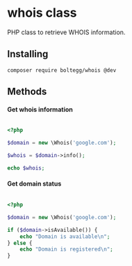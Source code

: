 # whois class

PHP class to retrieve WHOIS information.

## Installing

```
composer require boltegg/whois @dev
```

## Methods

#### Get whois information

```php

<?php

$domain = new \Whois('google.com');

$whois = $domain->info();

echo $whois;

```

#### Get domain status

```php

<?php

$domain = new \Whois('google.com');

if ($domain->isAvailable()) {
    echo "Domain is available\n";
} else {
    echo "Domain is registered\n";
}

```
